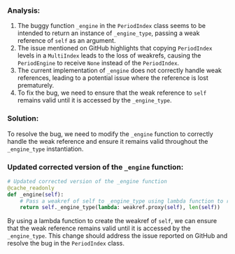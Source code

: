 ### Analysis:
1. The buggy function `_engine` in the `PeriodIndex` class seems to be intended to return an instance of `_engine_type`, passing a weak reference of `self` as an argument.
2. The issue mentioned on GitHub highlights that copying `PeriodIndex` levels in a `MultiIndex` leads to the loss of weakrefs, causing the `PeriodEngine` to receive `None` instead of the `PeriodIndex`.
3. The current implementation of `_engine` does not correctly handle weak references, leading to a potential issue where the reference is lost prematurely.
4. To fix the bug, we need to ensure that the weak reference to `self` remains valid until it is accessed by the `_engine_type`.

### Solution:
To resolve the bug, we need to modify the `_engine` function to correctly handle the weak reference and ensure it remains valid throughout the `_engine_type` instantiation.

### Updated corrected version of the `_engine` function:
```python
# Updated corrected version of the _engine function
@cache_readonly
def _engine(self):
    # Pass a weakref of self to _engine_type using lambda function to retain the weak reference.
    return self._engine_type(lambda: weakref.proxy(self), len(self))
```

By using a lambda function to create the weakref of `self`, we can ensure that the weak reference remains valid until it is accessed by the `_engine_type`. This change should address the issue reported on GitHub and resolve the bug in the `PeriodIndex` class.
